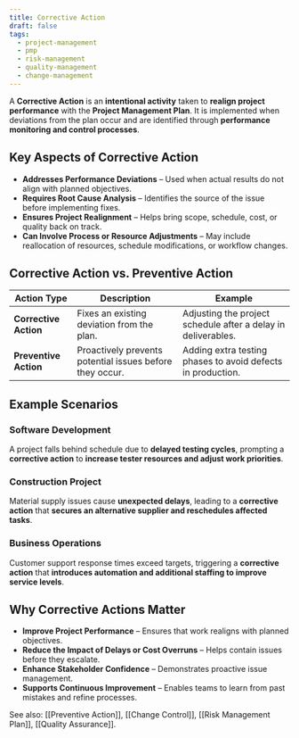 ```yaml
---
title: Corrective Action
draft: false
tags:
  - project-management
  - pmp
  - risk-management
  - quality-management
  - change-management
---
```


A **Corrective Action** is an **intentional activity** taken to **realign project performance** with the **Project Management Plan**. It is implemented when deviations from the plan occur and are identified through **performance monitoring and control processes**.

## Key Aspects of Corrective Action
- **Addresses Performance Deviations** – Used when actual results do not align with planned objectives.
- **Requires Root Cause Analysis** – Identifies the source of the issue before implementing fixes.
- **Ensures Project Realignment** – Helps bring scope, schedule, cost, or quality back on track.
- **Can Involve Process or Resource Adjustments** – May include reallocation of resources, schedule modifications, or workflow changes.

## Corrective Action vs. Preventive Action
| **Action Type**       | **Description** | **Example** |
|-----------------------|------------------------------------------------|--------------------------------|
| **Corrective Action** | Fixes an existing deviation from the plan. | Adjusting the project schedule after a delay in deliverables. |
| **Preventive Action** | Proactively prevents potential issues before they occur. | Adding extra testing phases to avoid defects in production. |

## Example Scenarios

### **Software Development**
A project falls behind schedule due to **delayed testing cycles**, prompting a **corrective action** to **increase tester resources and adjust work priorities**.

### **Construction Project**
Material supply issues cause **unexpected delays**, leading to a **corrective action** that **secures an alternative supplier and reschedules affected tasks**.

### **Business Operations**
Customer support response times exceed targets, triggering a **corrective action** that **introduces automation and additional staffing to improve service levels**.

## Why Corrective Actions Matter
- **Improve Project Performance** – Ensures that work realigns with planned objectives.
- **Reduce the Impact of Delays or Cost Overruns** – Helps contain issues before they escalate.
- **Enhance Stakeholder Confidence** – Demonstrates proactive issue management.
- **Supports Continuous Improvement** – Enables teams to learn from past mistakes and refine processes.

See also: [[Preventive Action]], [[Change Control]], [[Risk Management Plan]], [[Quality Assurance]].
